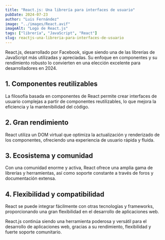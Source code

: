 ```yaml
---
title: "React.js: Una librería para interfaces de usuario"
pubDate: 2024-07-23
author: "Luis Fernández"
image: "../images/React.avif"
imageAlt: "Logo de React.js"
tags: ["librería", "JavaScript", "React"]
slug: reactjs-una-libreria-para-interfaces-de-usuario
---
```


React.js, desarrollado por Facebook, sigue siendo una de las librerías de JavaScript más utilizadas y apreciadas. Su enfoque en componentes y su rendimiento robusto lo convierten en una elección excelente para desarrolladores en 2024.

## 1. Componentes reutilizables

La filosofía basada en componentes de React permite crear interfaces de usuario complejas a partir de componentes reutilizables, lo que mejora la eficiencia y la mantenibilidad del código.

## 2. Gran rendimiento

React utiliza un DOM virtual que optimiza la actualización y renderizado de los componentes, ofreciendo una experiencia de usuario rápida y fluida.

## 3. Ecosistema y comunidad

Con una comunidad enorme y activa, React ofrece una amplia gama de librerías y herramientas, así como soporte constante a través de foros y documentación extensa.

## 4. Flexibilidad y compatibilidad

React se puede integrar fácilmente con otras tecnologías y frameworks, proporcionando una gran flexibilidad en el desarrollo de aplicaciones web.

React.js continúa siendo una herramienta poderosa y versátil para el desarrollo de aplicaciones web, gracias a su rendimiento, flexibilidad y fuerte soporte comunitario.
